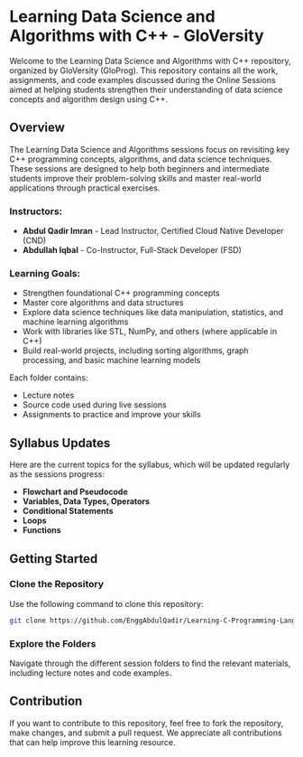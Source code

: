 # **Learning Data Science and Algorithms with C++ - GloVersity**

Welcome to the Learning Data Science and Algorithms with C++ repository, organized by GloVersity (GloProg). This repository contains all the work, assignments, and code examples discussed during the Online Sessions aimed at helping students strengthen their understanding of data science concepts and algorithm design using C++.

## **Overview**

The Learning Data Science and Algorithms sessions focus on revisiting key C++ programming concepts, algorithms, and data science techniques. These sessions are designed to help both beginners and intermediate students improve their problem-solving skills and master real-world applications through practical exercises.

### **Instructors:**
- **Abdul Qadir Imran** - Lead Instructor, Certified Cloud Native Developer (CND)
- **Abdullah Iqbal** - Co-Instructor, Full-Stack Developer (FSD)

### **Learning Goals:**
- Strengthen foundational C++ programming concepts
- Master core algorithms and data structures
- Explore data science techniques like data manipulation, statistics, and machine learning algorithms
- Work with libraries like STL, NumPy, and others (where applicable in C++)
- Build real-world projects, including sorting algorithms, graph processing, and basic machine learning models

Each folder contains:
- Lecture notes
- Source code used during live sessions
- Assignments to practice and improve your skills

## **Syllabus Updates**
Here are the current topics for the syllabus, which will be updated regularly as the sessions progress:

- **Flowchart and Pseudocode**
- **Variables, Data Types, Operators**
- **Conditional Statements**
- **Loops**
- **Functions**

## **Getting Started**

### **Clone the Repository**
Use the following command to clone this repository:
```bash
git clone https://github.com/EnggAbdulQadir/Learning-C-Programming-Language.git
```

### **Explore the Folders**
Navigate through the different session folders to find the relevant materials, including lecture notes and code examples.

## **Contribution**

If you want to contribute to this repository, feel free to fork the repository, make changes, and submit a pull request. We appreciate all contributions that can help improve this learning resource.